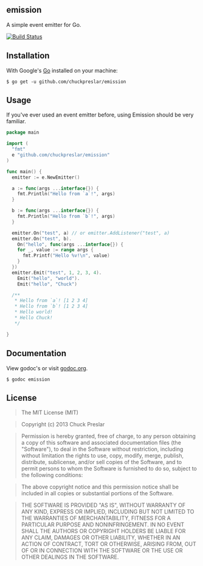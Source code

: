 emission
--------

A simple event emitter for Go.

[![Build Status](https://drone.io/github.com/chuckpreslar/emission/status.png)](https://drone.io/github.com/chuckpreslar/emission/latest)

## Installation

With Google's [Go](http://www.golang.org) installed on your machine:

    $ go get -u github.com/chuckpreslar/emission

## Usage

If you've ever used an event emitter before, using Emission should be very familiar.

```go
package main

import (
  "fmt"
  e "github.com/chuckpreslar/emission"
)

func main() {
  emitter := e.NewEmitter()

  a := func(args ...interface{}) {
    fmt.Println("Hello from `a`!", args)
  }

  b := func(args ...interface{}) {
    fmt.Println("Hello from `b`!", args)
  }

  emitter.On("test", a) // or emitter.AddListener("test", a)
  emitter.On("test", b).
    On("hello", func(args ...interface{}) {
    for _, value := range args {
      fmt.Printf("Hello %v!\n", value)
    }
  })
  emitter.Emit("test", 1, 2, 3, 4).
    Emit("hello", "world").
    Emit("hello", "Chuck")

  /**
   * Hello from `a`! [1 2 3 4]
   * Hello from `b`! [1 2 3 4]
   * Hello world!
   * Hello Chuck!
   */

}

```

## Documentation

View godoc's or visit [godoc.org](http://godoc.org/github.com/chuckpreslar/emission).

    $ godoc emission
    
## License

> The MIT License (MIT)

> Copyright (c) 2013 Chuck Preslar

> Permission is hereby granted, free of charge, to any person obtaining a copy
> of this software and associated documentation files (the "Software"), to deal
> in the Software without restriction, including without limitation the rights
> to use, copy, modify, merge, publish, distribute, sublicense, and/or sell
> copies of the Software, and to permit persons to whom the Software is
> furnished to do so, subject to the following conditions:

> The above copyright notice and this permission notice shall be included in
> all copies or substantial portions of the Software.

> THE SOFTWARE IS PROVIDED "AS IS", WITHOUT WARRANTY OF ANY KIND, EXPRESS OR
> IMPLIED, INCLUDING BUT NOT LIMITED TO THE WARRANTIES OF MERCHANTABILITY,
> FITNESS FOR A PARTICULAR PURPOSE AND NONINFRINGEMENT. IN NO EVENT SHALL THE
> AUTHORS OR COPYRIGHT HOLDERS BE LIABLE FOR ANY CLAIM, DAMAGES OR OTHER
> LIABILITY, WHETHER IN AN ACTION OF CONTRACT, TORT OR OTHERWISE, ARISING FROM,
> OUT OF OR IN CONNECTION WITH THE SOFTWARE OR THE USE OR OTHER DEALINGS IN
> THE SOFTWARE.
